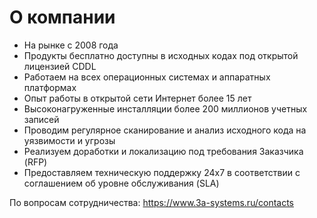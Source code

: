 # О компании

* На рынке с 2008 года
* Продукты бесплатно доступны в исходных кодах под открытой лицензией CDDL
* Работаем на всех операционных системах и аппаратных платформах
* Опыт работы в открытой сети Интернет более 15 лет
* Высоконагруженные инсталляции более 200 миллионов учетных записей
* Проводим регулярное сканирование и анализ исходного кода на уязвимости и угрозы
* Реализуем доработки и локализацию под требования Заказчика (RFP)
* Предоставляем техническую поддержку 24х7 в соответствии с соглашением об уровне обслуживания (SLA)

По вопросам сотрудничества: https://www.3a-systems.ru/contacts
